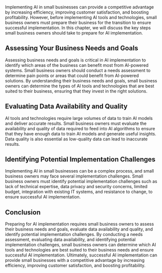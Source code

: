 

Implementing AI in small businesses can provide a competitive advantage by increasing efficiency, improving customer satisfaction, and boosting profitability. However, before implementing AI tools and technologies, small business owners must prepare their business for the transition to ensure successful implementation. In this chapter, we will discuss the key steps small business owners should take to prepare for AI implementation.

Assessing Your Business Needs and Goals
---------------------------------------

Assessing business needs and goals is critical in AI implementation to identify which areas of the business can benefit most from AI-powered systems. Small business owners should conduct a needs assessment to determine pain points or areas that could benefit from AI-powered solutions. By understanding their business needs and goals, small business owners can determine the types of AI tools and technologies that are best suited to their business, ensuring that they invest in the right solutions.

Evaluating Data Availability and Quality
----------------------------------------

AI tools and technologies require large volumes of data to train AI models and deliver accurate results. Small business owners must evaluate the availability and quality of data required to feed into AI algorithms to ensure that they have enough data to train AI models and generate useful insights. Data quality is also essential as low-quality data can lead to inaccurate results.

Identifying Potential Implementation Challenges
-----------------------------------------------

Implementing AI in small businesses can be a complex process, and small business owners may face several implementation challenges. Small business owners must identify potential implementation challenges such as lack of technical expertise, data privacy and security concerns, limited budget, integration with existing IT systems, and resistance to change, to ensure successful AI implementation.

Conclusion
----------

Preparing for AI implementation requires small business owners to assess their business needs and goals, evaluate data availability and quality, and identify potential implementation challenges. By conducting a needs assessment, evaluating data availability, and identifying potential implementation challenges, small business owners can determine which AI tools and technologies are best suited to their business needs and ensure successful AI implementation. Ultimately, successful AI implementation can provide small businesses with a competitive advantage by increasing efficiency, improving customer satisfaction, and boosting profitability.
